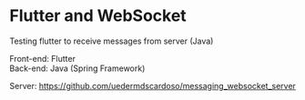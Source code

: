 # Flutter and WebSocket

Testing flutter to receive messages from server (Java)

Front-end: Flutter <br />
Back-end: Java (Spring Framework)

Server: https://github.com/uedermdscardoso/messaging_websocket_server
